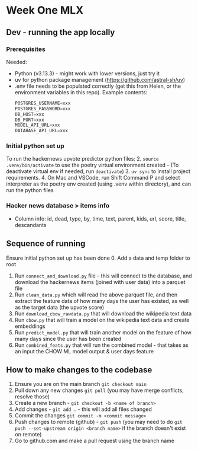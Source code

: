 # Week One MLX

## Dev - running the app locally

### Prerequisites
Needed:
- Python (v3.13.3) - might work with lower versions, just try it
- uv for python package management (https://github.com/astral-sh/uv)
- .env file needs to be populated correctly (get this from Helen, or the environment variables in this repo). Example contents:
    ```python
    POSTGRES_USERNAME=xxx
    POSTGRES_PASSWORD=xxx
    DB_HOST=xxx
    DB_PORT=xxx
    MODEL_API_URL=xxx
    DATABASE_API_URL=xxx
    ```

### Initial python set up
To run the hackernews upvote predictor python files:
2. `source .venv/bin/activate` to use the poetry virtual environment created
    - (To deactivate virtual env if needed, run `deactivate`)
3. `uv sync` to install project requirements.
4. On Mac and VSCode, run Shift Command P and select interpreter as the poetry env created (using .venv within directory), and can run the python files

### Hacker news database > items info
- Column info: id, dead, type, by, time, text, parent, kids, url, score, title, descandants 

## Sequence of running
Ensure initial python set up has been done
0. Add a data and temp folder to root
1. Run `connect_and_download.py` file - this will connect to the database, and download the hackernews items (joined with user data) into a parquet file
2. Run `clean_data.py` which will read the above parquet file, and then extract the feature data of how many days the user has existed, as well as the target data (the upvote score)
3. Run `download_cbow_rawdata.py` that will download the wikipedia text data
4. Run `cbow.py` that will train a model on the wikipedia text data and create embeddings
5. Run `predict_model.py` that will train another model on the feature of how many days since the user has been created
5. Run `combined_feats.py` that will run the combined model - that takes as an input the CHOW ML model output & user days feature

## How to make changes to the codebase
1. Ensure you are on the main branch `git checkout main`
2. Pull down any new changes `git pull` (you may have merge conflicts, resolve those)
3. Create a new branch - `git checkout -b <name of branch>`
4. Add changes - `git add .` - this will add all files changed
5. Commit the changes `git commit -m <commit message>`
6. Push changes to remote (github) - `git push` (you may need to do `git push --set-upstream origin <branch name>` if the branch doesn't exist on remote)
7. Go to github.com and make a pull request using the branch name
